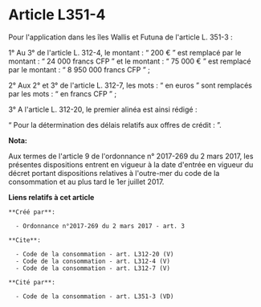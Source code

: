# Article L351-4

Pour l'application dans les îles Wallis et Futuna de l'article L. 351-3 : 

1° Au 3° de l'article L. 312-4, le montant : “ 200 € ” est remplacé par le montant : “ 24 000 francs CFP ” et le montant : “
75 000 € ” est remplacé par le montant : “ 8 950 000 francs CFP ” ; 

2° Aux 2° et 3° de l'article L. 312-7, les mots : “ en euros ” sont remplacés par les mots : “ en francs CFP ” ; 

3° A l'article L. 312-20, le premier alinéa est ainsi rédigé : 

“ Pour la détermination des délais relatifs aux offres de crédit : ”.

**Nota:**

Aux termes de l'article 9 de l'ordonnance n° 2017-269 du 2 mars 2017,   les présentes dispositions entrent en vigueur à la
date d'entrée en   vigueur du décret portant dispositions relatives à l'outre-mer du code   de la consommation et au plus
tard le 1er juillet 2017.

**Liens relatifs à cet article**

	**Créé par**:

	  - Ordonnance n°2017-269 du 2 mars 2017 - art. 3

	**Cite**:

	  - Code de la consommation - art. L312-20 (V)
	  - Code de la consommation - art. L312-4 (V)
	  - Code de la consommation - art. L312-7 (V)

	**Cité par**:

	  - Code de la consommation - art. L351-3 (VD)
